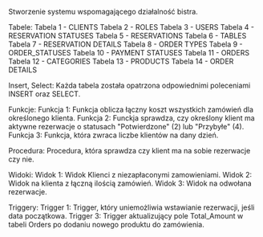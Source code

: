 Stworzenie systemu wspomagającego działalność bistra.

Tabele:
Tabela 1 - CLIENTS
Tabela 2 - ROLES
Tabela 3 - USERS
Tabela 4 - RESERVATION STATUSES
Tabela 5 - RESERVATIONS
Tabela 6 - TABLES
Tabela 7 - RESERVATION DETAILS
Tabela 8 - ORDER TYPES
Tabela 9 - ORDER_STATUSES
Tabela 10 - PAYMENT STATUSES
Tabela 11 - ORDERS
Tabela 12 - CATEGORIES
Tabela 13 - PRODUCTS
Tabela 14 - ORDER DETAILS

Insert, Select:
Każda tabela została opatrzona odpowiednimi poleceniami INSERT oraz SELECT.

Funkcje:
Funkcja 1: Funkcja oblicza łączny koszt wszystkich zamówień dla określonego klienta.
Funkcja 2: Funckja sprawdza, czy określony klient ma aktywne rezerwacje o statusach "Potwierdzone"
(2) lub "Przybyłe" (4).
Funkcja 3: Funkcja, która zwraca liczbe klientów na dany dzień.

Procedura:
Procedura, która sprawdza czy klient ma na sobie rezerwacje czy nie.

Widoki:
Widok 1: Widok Klienci z niezapłaconymi zamowieniami.
Widok 2: Widok na klienta z łączną ilością zamówień.
Widok 3: Widok na odwołana rezerwacje.

Triggery:
Trigger 1: Trigger, który uniemożliwia wstawianie rezerwacji, jeśli data początkowa.
Trigger 3: Trigger aktualizujący pole Total_Amount w tabeli Orders po dodaniu nowego produktu do
zamówienia.
